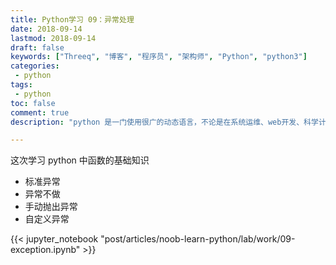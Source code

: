 ```yaml
---
title: Python学习 09：异常处理
date: 2018-09-14
lastmod: 2018-09-14
draft: false
keywords: ["Threeq", "博客", "程序员", "架构师", "Python", "python3"]
categories:
 - python
tags:
 - python
toc: false
comment: true
description: "python 是一门使用很广的动态语言，不论是在系统运维、web开发、科学计算、机器学习、图像处理等领域都有 python 的身影。当然这些都不能作为你要学习 python 的理由，学习他的唯一理由就是：你热爱 python。他不是最快的语言，也不是使用最多的语言，但是 python 可以提高你日常处理琐事的效率，并且顺带可以干一些很酷的事情：人生苦短，我用 pytho。"

---
```


这次学习 python 中函数的基础知识

* 标准异常
* 异常不做
* 手动抛出异常
* 自定义异常

<!--more-->

{{< jupyter_notebook "post/articles/noob-learn-python/lab/work/09-exception.ipynb" >}}

